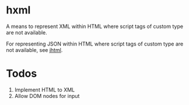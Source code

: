 # hxml

A means to represent XML within HTML where script tags of custom type are not available.

For representing JSON within HTML where script tags of custom type are not available, see [jhtml](https://github.com/brettz9/jhtml).

# Todos

1. Implement HTML to XML
1. Allow DOM nodes for input
